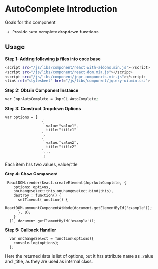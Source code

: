 # AutoComplete Introduction
Goals for this component

- Provide auto complete dropdown functions

## Usage

**Step 1: Adding following js files into code base**
```sh
<script src="/js/libs/component/react-with-addons.min.js"></script>
<script src="/js/libs/component/react-dom.min.js"></script>
<script src="/js/libs/component/jnpr-components.min.js"></script>
<link rel="stylesheet" href="/js/libs/component/jquery-ui.min.css">
```
**Step 2: Obtain Component Instance**
```sh
var JnprAutoComplete = JnprCL.AutoComplete;
```

**Step 3: Construct Dropdown Options**

```
var options = [
                 {
                   value:"value1",
                   title:"title1"
                 },
                 {
                   value:"value2",
                   title:"title2"
                 }...
                 ];
```

Each item has two values, value/title

**Step 4: Show Component**

```
 ReactDOM.render(React.createElement(JnprAutoComplete, {
    options: options,
    onChangeSelect:this.onChangeSelect.bind(this),
    destroy : function() {
      setTimeout(function() {
        ReactDOM.unmountComponentAtNode(document.getElementById('example'));
      }, 0);
    }
  }), document.getElementById('example'));
```

**Step 5: Callback Handler**

```
  var onChangeSelect = function(options){
    console.log(options);
  };
```

Here the returned data is list of options, but it has attribute name as _value and _title, as they are used as internal class.

